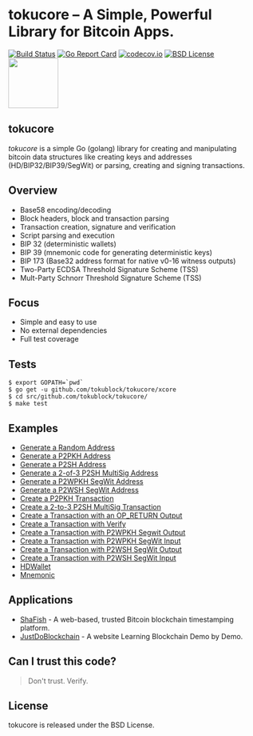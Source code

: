 # tokucore – A Simple, Powerful Library for Bitcoin Apps.

[![Build Status](https://travis-ci.org/tokublock/tokucore.png)](https://travis-ci.org/tokublock/tokucore) [![Go Report Card](https://goreportcard.com/badge/github.com/tokublock/tokucore)](https://goreportcard.com/report/github.com/tokublock/tokucore) [![codecov.io](https://codecov.io/gh/tokublock/tokucore/graphs/badge.svg)](https://codecov.io/gh/tokublock/tokucore/branch/master) [![BSD License](http://img.shields.io/badge/license-BSD-blue.svg?style=flat)](LICENSE) <img src="http://segwit.co/static/public/images/logo.png" width="100">


## tokucore

*tokucore* is a simple Go (golang) library for creating and manipulating bitcoin data structures like creating keys and addresses (HD/BIP32/BIP39/SegWit) or parsing, creating and signing transactions.

## Overview

* Base58 encoding/decoding
* Block headers, block and transaction parsing
* Transaction creation, signature and verification
* Script parsing and execution
* BIP 32 (deterministic wallets)
* BIP 39 (mnemonic code for generating deterministic keys)
* BIP 173 (Base32 address format for native v0-16 witness outputs)
* Two-Party ECDSA Threshold Signature Scheme (TSS)
* Mult-Party Schnorr Threshold Signature Scheme (TSS)

## Focus

* Simple and easy to use
* No external dependencies
* Full test coverage

## Tests

```
$ export GOPATH=`pwd`
$ go get -u github.com/tokublock/tokucore/xcore
$ cd src/github.com/tokublock/tokucore/
$ make test
```

## Examples

- [Generate a Random Address](examples/address_rand.go)
- [Generate a P2PKH Address](examples/address_p2pkh.go)
- [Generate a P2SH Address](examples/address_p2sh.go)
- [Generate a 2-of-3 P2SH MultiSig Address](examples/address_multisig.go)
- [Generate a P2WPKH SegWit Address](examples/address_p2wpkh.go)
- [Generate a P2WSH  SegWit Address](examples/address_p2wsh.go)
- [Create a P2PKH Transaction](examples/transaction_p2pkh.go)
- [Create a 2-to-3 P2SH MultiSig Transaction](examples/transaction_multisig.go)
- [Create a Transaction with an OP_RETURN Output](examples/transaction_opreturn.go)
- [Create a Transaction with Verify](examples/transaction_p2pkh.go)
- [Create a Transaction with P2WPKH Segwit Output](examples/transaction_p2wpkh.go)
- [Create a Transaction with P2WPKH SegWit Input](examples/transaction_p2wpkh.go)
- [Create a Transaction with P2WSH  SegWit Output](examples/transaction_p2wsh.go)
- [Create a Transaction with P2WSH  SegWit Input](examples/transaction_p2wsh.go)
- [HDWallet](examples/hdwallet.go)
- [Mnemonic](examples/bip39.go)

## Applications

- [ShaFish](https://shafish.com) - A web-based, trusted Bitcoin blockchain timestamping platform.
- [JustDoBlockchain](https://justdoblockchain.com) - A website Learning Blockchain Demo by Demo.

## Can I trust this code?
> Don't trust. Verify.

## License

tokucore is released under the BSD License.
